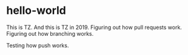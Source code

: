 # hello-world

This is TZ. And this is TZ in 2019. Figuring out how pull requests work. Figuring out how branching works.

Testing how push works.